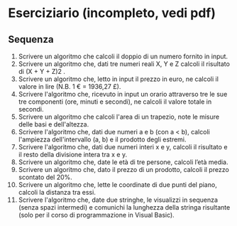 # Eserciziario (incompleto, vedi pdf)
## Sequenza
1. Scrivere un algoritmo che calcoli il doppio di un numero fornito in input.
2. Scrivere un algoritmo che, dati tre numeri reali X, Y e Z calcoli il risultato di (X + Y + Z)2
.
3. Scrivere un algoritmo che, letto in input il prezzo in euro, ne calcoli il valore in lire
(N.B. 1 € = 1936,27 £).
4. Scrivere l'algoritmo che, ricevuto in input un orario attraverso tre le sue tre componenti (ore,
minuti e secondi), ne calcoli il valore totale in secondi.
5. Scrivere un algoritmo che calcoli l'area di un trapezio, note le misure delle basi e dell'altezza.
6. Scrivere l'algoritmo che, dati due numeri a e b (con a < b), calcoli l'ampiezza dell'intervallo (a, b)
e il prodotto degli estremi.
7. Scrivere l'algoritmo che, dati due numeri interi x e y, calcoli il risultato e il resto della divisione
intera tra x e y.
8. Scrivere un algoritmo che, date le età di tre persone, calcoli l’età media.
9. Scrivere un algoritmo che, dato il prezzo di un prodotto, calcoli il prezzo scontato del 20%.
10. Scrivere un algoritmo che, lette le coordinate di due punti del piano, calcoli la distanza tra essi.
11. Scrivere l'algoritmo che, date due stringhe, le visualizzi in sequenza (senza spazi intermedi) e
comunichi la lunghezza della stringa risultante (solo per il corso di programmazione in Visual
Basic).